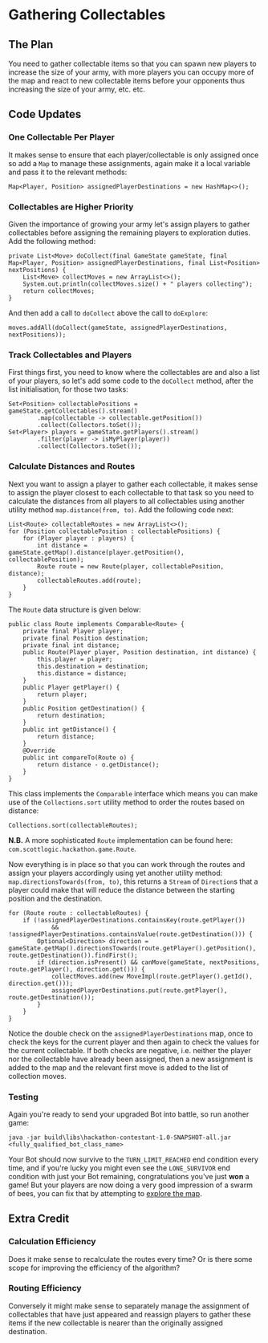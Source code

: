 # Gathering Collectables

## The Plan
You need to gather collectable items so that you can spawn new players to increase the size of your army, with more
players you can occupy more of the map and react to new collectable items before your opponents thus increasing the
size of your army, etc. etc.

## Code Updates
### One Collectable Per Player
It makes sense to ensure that each player/collectable is only assigned once so add a `Map` to manage these assignments,
again make it a local variable and pass it to the relevant methods:
```
Map<Player, Position> assignedPlayerDestinations = new HashMap<>();
```

### Collectables are Higher Priority
Given the importance of growing your army let's assign players to gather collectables before assigning the remaining
players to exploration duties.  Add the following method:
```
private List<Move> doCollect(final GameState gameState, final Map<Player, Position> assignedPlayerDestinations, final List<Position> nextPositions) {
    List<Move> collectMoves = new ArrayList<>();
    System.out.println(collectMoves.size() + " players collecting");
    return collectMoves;
}
```

And then add a call to `doCollect` above the call to `doExplore`:
```
moves.addAll(doCollect(gameState, assignedPlayerDestinations, nextPositions));
```

### Track Collectables and Players
First things first, you need to know where the collectables are and also a list of your players, so let's add some code
to the `doCollect` method, after the list initialisation, for those two tasks:
```
Set<Position> collectablePositions = gameState.getCollectables().stream()
        .map(collectable -> collectable.getPosition())
        .collect(Collectors.toSet());
Set<Player> players = gameState.getPlayers().stream()
        .filter(player -> isMyPlayer(player))
        .collect(Collectors.toSet());
```

### Calculate Distances and Routes
Next you want to assign a player to gather each collectable, it makes sense to assign the player closest to each
collectable to that task so you need to calculate the distances from all players to all collectables using another
utility method `map.distance(from, to)`.  Add the following code next:
```
List<Route> collectableRoutes = new ArrayList<>();
for (Position collectablePosition : collectablePositions) {
    for (Player player : players) {
        int distance = gameState.getMap().distance(player.getPosition(), collectablePosition);
        Route route = new Route(player, collectablePosition, distance);
        collectableRoutes.add(route);
    }
}
```

The `Route` data structure is given below:
```
public class Route implements Comparable<Route> {
    private final Player player;
    private final Position destination;
    private final int distance;
    public Route(Player player, Position destination, int distance) {
        this.player = player;
        this.destination = destination;
        this.distance = distance;
    }
    public Player getPlayer() {
        return player;
    }
    public Position getDestination() {
        return destination;
    }
    public int getDistance() {
        return distance;
    }
    @Override
    public int compareTo(Route o) {
        return distance - o.getDistance();
    }
}
```

This class implements the `Comparable` interface which means you can make use of the `Collections.sort` utility method
to order the routes based on distance:
```
Collections.sort(collectableRoutes);
```

**N.B.** A more sophisticated `Route` implementation can be found here: `com.scottlogic.hackathon.game.Route`.

Now everything is in place so that you can work through the routes and assign your players accordingly using yet another
utility method: `map.directionsTowards(from, to)`, this returns a `Stream` of `Direction`s that a player could make
that will reduce the distance between the starting position and the destination.
```
for (Route route : collectableRoutes) {
    if (!assignedPlayerDestinations.containsKey(route.getPlayer())
            && !assignedPlayerDestinations.containsValue(route.getDestination())) {
        Optional<Direction> direction = gameState.getMap().directionsTowards(route.getPlayer().getPosition(), route.getDestination()).findFirst();
        if (direction.isPresent() && canMove(gameState, nextPositions, route.getPlayer(), direction.get())) {
            collectMoves.add(new MoveImpl(route.getPlayer().getId(), direction.get()));
            assignedPlayerDestinations.put(route.getPlayer(), route.getDestination());
        }
    }
}
```

Notice the double check on the `assignedPlayerDestinations` map, once to check the keys for the current player and then
again to check the values for the current collectable. If both checks are negative, i.e. neither the player nor the
collectable have already been assigned, then a new assignment is added to the map and the relevant first move is
added to the list of collection moves.

### Testing
Again you're ready to send your upgraded Bot into battle, so run another game:
```
java -jar build\libs\hackathon-contestant-1.0-SNAPSHOT-all.jar <fully_qualified_bot_class_name>
```

Your Bot should now survive to the `TURN_LIMIT_REACHED` end condition every time, and if you're lucky you might even
see the `LONE_SURVIVOR` end condition with just your Bot remaining, congratulations you've just **won** a game! But
your players are now doing a very good impression of a swarm of bees, you can fix that by attempting to
[explore the map](4-exploring-the-map.md).

## Extra Credit
### Calculation Efficiency
Does it make sense to recalculate the routes every time? Or is there some scope for improving the efficiency of the
algorithm?

### Routing Efficiency
Conversely it might make sense to separately manage the assignment of collectables that have just appeared and reassign
players to gather these items if the new collectable is nearer than the originally assigned destination.

